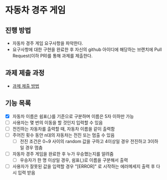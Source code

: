 # 자동차 경주 게임
## 진행 방법
* 자동차 경주 게임 요구사항을 파악한다.
* 요구사항에 대한 구현을 완료한 후 자신의 github 아이디에 해당하는 브랜치에 Pull Request(이하 PR)를 통해 과제를 제출한다.

## 과제 제출 과정
* [과제 제출 방법](https://github.com/next-step/nextstep-docs/tree/master/precourse)

## 기능 목록
- [x] 자동차 이름은 쉼표(,)를 기준으로 구분하며 이름은 5자 이하만 가능
- [ ] 사용자는 몇 번의 이동을 할 것인지 입력할 수 있음
- [ ] 전진하는 자동차를 출력할 때, 자동차 이름을 같이 출력함
- [ ] 주어진 횟수 동안 n대의 자동차는 전진 또는 멈출 수 있음
  - [ ] 전진 조건은 0~9 사이의 random 값을 구하고 4이상일 경우 전진하고 3이하일 경우 멈춤
- [ ] 자동차 경주 게임을 완료한 후 누가 우승했는지를 알려줌
  - [ ] 우승자가 한 명 이상일 경우, 쉼표(,)로 이름을 구분해서 출력
- [ ] 사용자가 잘못된 값을 입력할 경우 "[ERROR]" 로 시작하는 에러메세지 출력 후 다시 입력 받음
